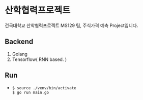 # 산학협력프로젝트
건국대학교 산학협력프로젝트 MS129 팀, 주식가격 예측 Project입니다.

## Backend
1. Golang
2. Tensorflow( RNN based. )

## Run
* ```shell
  $ source ./venv/bin/activate
  $ go run main.go
  ```
